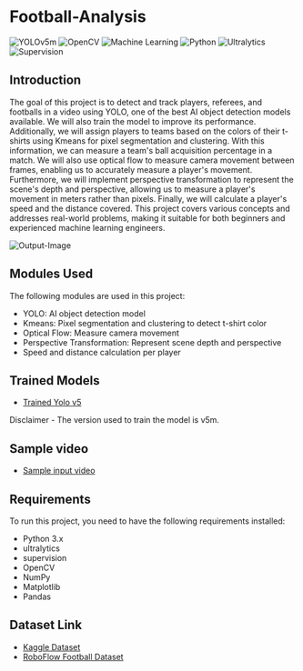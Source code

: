 # Football-Analysis 

![YOLOv5m](https://img.shields.io/badge/YOLOv5m-FF6F00?style=for-the-badge)
![OpenCV](https://img.shields.io/badge/OpenCV-FF0000?style=for-the-badge)
![Machine Learning](https://img.shields.io/badge/Machine%20Learning-ADD8E6?style=for-the-badge)
![Python](https://img.shields.io/badge/Python-008000?style=for-the-badge)
![Ultralytics](https://img.shields.io/badge/Ultralytics-800080?style=for-the-badge)
![Supervision](https://img.shields.io/badge/Supervision-FFD700?style=for-the-badge)


## Introduction
The goal of this project is to detect and track players, referees, and footballs in a video using YOLO, one of the best AI object detection models available. We will also train the model to improve its performance. Additionally, we will assign players to teams based on the colors of their t-shirts using Kmeans for pixel segmentation and clustering. With this information, we can measure a team's ball acquisition percentage in a match. We will also use optical flow to measure camera movement between frames, enabling us to accurately measure a player's movement. Furthermore, we will implement perspective transformation to represent the scene's depth and perspective, allowing us to measure a player's movement in meters rather than pixels. Finally, we will calculate a player's speed and the distance covered. This project covers various concepts and addresses real-world problems, making it suitable for both beginners and experienced machine learning engineers.

![Output-Image](https://github.com/tejred213/Football-Analysis/assets/86062873/96b9683f-f8a5-4ab4-be28-ef668ee6a0d0)

## Modules Used
The following modules are used in this project:
- YOLO: AI object detection model
- Kmeans: Pixel segmentation and clustering to detect t-shirt color
- Optical Flow: Measure camera movement
- Perspective Transformation: Represent scene depth and perspective
- Speed and distance calculation per player

## Trained Models
- [Trained Yolo v5](https://colab.research.google.com/drive/1lOr0iSD7k6qamk1Qom-af8xiup_2lrDZ?usp=sharing)

Disclaimer - The version used to train the model is v5m. 

## Sample video
-  [Sample input video](https://drive.google.com/file/d/1t6agoqggZKx6thamUuPAIdN_1zR9v9S_/view?usp=sharing)

## Requirements
To run this project, you need to have the following requirements installed:
- Python 3.x
- ultralytics
- supervision
- OpenCV
- NumPy
- Matplotlib
- Pandas

## Dataset Link
- [Kaggle Dataset](https://www.kaggle.com/competitions/dfl-bundesliga-data-shootout/data?select=clips)
- [RoboFlow Football Dataset](https://universe.roboflow.com/roboflow-jvuqo/football-players-detection-3zvbc/dataset/1)
